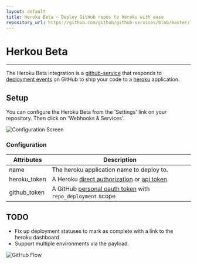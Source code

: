 ```yaml
---
layout: default
title: Heroku Beta ~ Deploy GitHub repos to heroku with ease
repository_url: https://github.com/github/github-services/blob/master/lib/services/heroku_beta.rb
---
```


# Herkou Beta
<hr/>

The Heroku Beta integration is a [github-service][1] that responds to [deployment events][2] on GitHub to ship your code to a [heroku][7] application.

## Setup

You can configure the Heroku Beta from the 'Settings' link on your repository. Then click on 'Webhooks & Services'.

![Configuration Screen](https://cloud.githubusercontent.com/assets/704696/3985470/d47c1a9a-2891-11e4-8646-1b8882c02c81.jpg)

### Configuration

| Attributes       | Description                                     |
|------------------|-------------------------------------------------|
| name             | The heroku application name to deploy to. |
| heroku_token     | A Heroku [direct authorization][4] or [api token][5]. |
| github_token     | A GitHub [personal oauth token][3] with `repo_deployment` scope |

## TODO

* Fix up deployment statuses to mark as complete with a link to the heroku dashboard.
* Support multiple environments via the payload.

![GitHub Flow](https://cloud.githubusercontent.com/assets/38/3985358/e93afc18-2890-11e4-97ac-7ccf847a4b7f.png)

[1]: https://github.com/github/github-services
[2]: https://developer.github.com/v3/repos/deployments/
[3]: https://help.github.com/articles/creating-an-access-token-for-command-line-use
[4]: https://devcenter.heroku.com/articles/oauth#direct-authorization
[5]: https://devcenter.heroku.com/articles/platform-api-quickstart#authentication
[6]: https://www.heroku.com/
[7]: https://www.heroku.com/
